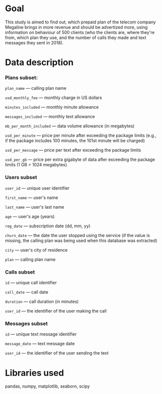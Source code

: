 # Goal
This study is aimed to find out, which prepaid plan of the telecom company Megaline brings in more revenue and should be advertized more, using information on behaviour of 500 clients (who the clients are, where they're from, which plan they use, and the number of calls they made and text messages they sent in 2018).

# Data description 

### Plans subset:
`plan_name` — calling plan name

`usd_monthly_fee` — monthly charge in US dollars

`minutes_included` — monthly minute allowance

`messages_included` — monthly text allowance

`mb_per_month_included` — data volume allowance (in megabytes)

`usd_per_minute` — price per minute after exceeding the package limits (e.g., if the package includes 100 minutes, the 101st minute will be charged)

`usd_per_message` — price per text after exceeding the package limits

`usd_per_gb` — price per extra gigabyte of data after exceeding the package limits (1 GB = 1024 megabytes)

### Users subset

`user_id` — unique user identifier

`first_name` — user's name

`last_name` — user's last name

`age` — user's age (years)

`reg_date` — subscription date (dd, mm, yy)

`churn_date` — the date the user stopped using the service (if the value is missing, the calling plan was being used when this database was extracted)

`city` — user's city of residence

`plan` — calling plan name

### Calls subset
`id` — unique call identifier

`call_date` — call date

`duration` — call duration (in minutes)

`user_id` — the identifier of the user making the call

### Messages subset
`id` — unique text message identifier

`message_date` — text message date

`user_id` — the identifier of the user sending the text

# Libraries used
pandas, numpy, matplotlib, seaborn, scipy
